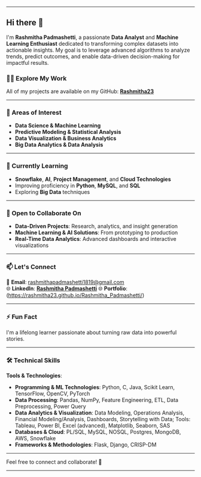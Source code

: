 

---

## Hi there 👋  
I'm **Rashmitha Padmashetti**, a passionate **Data Analyst** and **Machine Learning Enthusiast** dedicated to transforming complex datasets into actionable insights. My goal is to leverage advanced algorithms to analyze trends, predict outcomes, and enable data-driven decision-making for impactful results.  

### 👨‍💻 Explore My Work  
All of my projects are available on my GitHub: [**Rashmitha23**](https://github.com/Rashmitha23?tab=repositories)  

---

### 👀 Areas of Interest  
- **Data Science & Machine Learning**  
- **Predictive Modeling & Statistical Analysis**  
- **Data Visualization & Business Analytics**  
- **Big Data Analytics & Data Analysis**  

---

### 🌱 Currently Learning  
- **Snowflake**, **AI**, **Project Management**, and **Cloud Technologies**  
- Improving proficiency in **Python**, **MySQL**, and **SQL**    
- Exploring **Big Data** techniques  

---

### 💞️ Open to Collaborate On  
- **Data-Driven Projects**: Research, analytics, and insight generation  
- **Machine Learning & AI Solutions**: From prototyping to production  
- **Real-Time Data Analytics**: Advanced dashboards and interactive visualizations  

---

### 📫 Let's Connect  
📧 **Email**: rashmithapadmashetti1819@gmail.com  
🌐 **LinkedIn**: [**Rashmitha Padmashetti**](https://www.linkedin.com/in/rashmithapadmashetti/) 
🌐 **Portfolio**: (https://rashmitha23.github.io/Rashmitha_Padmashetti/)

---

### ⚡ Fun Fact  
I'm a lifelong learner passionate about turning raw data into powerful stories.  

---

### 🛠️ Technical Skills  

**Tools & Technologies**:  
- **Programming & ML Technologies**: Python, C, Java, Scikit Learn, TensorFlow, OpenCV, PyTorch
- **Data Processing**: Pandas, NumPy, Feature Engineering, ETL, Data Preprocessing, Power Query
- **Data Analytics & Visualization**: Data Modeling, Operations Analysis, Financial Modeling/Analysis, Dashboards, Storytelling with Data; Tools: Tableau, Power BI, Excel (advanced), Matplotlib, Seaborn, SAS
- **Databases & Cloud**: PL/SQL, MySQL, NOSQL, Postgres, MongoDB, AWS, Snowflake
- **Frameworks & Methodologies**: Flask, Django, CRISP-DM  



---

Feel free to connect and collaborate! 🚀  

---

